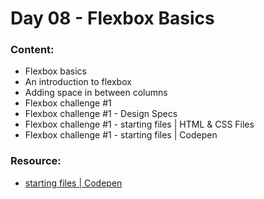 # Day 08 - Flexbox Basics

### Content:

- Flexbox basics
- An introduction to flexbox
- Adding space in between columns
- Flexbox challenge #1
- Flexbox challenge #1 - Design Specs
- Flexbox challenge #1 - starting files | HTML & CSS Files
- Flexbox challenge #1 - starting files | Codepen

### Resource:

- [starting files | Codepen](https://codepen.io/kevinpowell/pen/ZEbpGjE?editors=1100)
